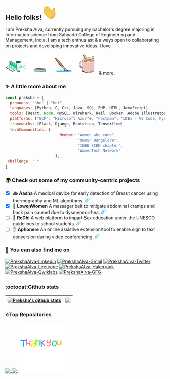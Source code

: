 ## Hello folks!<img src="https://raw.githubusercontent.com/prekshapalva/prekshapalva/master/wave.gif" width=50>
I am Preksha Alva, currently pursuing my bachelor's degree majoring in Information science from Sahyadri College of Engineering and Management, India. I am a tech enthusiast & always open to collaborating on projects and developing innovative ideas. I love


<img src="https://raw.githubusercontent.com/prekshapalva/prekshapalva/master/code.gif" width=70> <img src="https://raw.githubusercontent.com/prekshapalva/prekshapalva/master/reading2.gif" width=70px> <img src="https://raw.githubusercontent.com/prekshapalva/prekshapalva/master/todraw.gif" width=70> <img src="https://raw.githubusercontent.com/prekshapalva/prekshapalva/master/coffee.gif" width=70> & more.

### :sparkles: A little more about me
```javascript
const preksha = {
  pronouns: "she" | "her",
  languages: [Python, C, C++, Java, SQL, PHP, HTML, JavaScript],
  tools: [React, Node, MySQL, Wirehark, Keil, Docker, Adobe Illustrator, Adobe XD, Figma and Canva ],
  platforms: ["GCP", "Microsoft Azur"e, "Postman", "IDEs - VS Code, Pycharm, Android Studio and Colab"],
  frameworks: [Flask, Django, Bootstrap, Tensorflow]
  techCommunities: {
                        Member: "Women who code",
                                "OWASP Bangalore",
                                "IEEE SCEM chapter",
                                "WomenTech Network"
                      }, ,
 challenge: " "
}

```
### :earth_africa: Check out some of my community-centric projects  
- [x] :ambulance: **Aasha** A medical device for early detection of Breast cancer using thermography and ML algorithms. <a href="https://sites.google.com/view/detection-of-breast-cancer/home?authuser=0"><img src="https://raw.githubusercontent.com/prekshapalva/prekshapalva/master/link.png" alt="Aasha" width="15px"></a>
- [x] :woman: **LowenWomen** A massager belt to mitigate abdominal cramps and back pain caused due to dysmennorrhea. <a href="https://sites.google.com/view/detection-of-breast-cancer/home?authuser=0"><img src="https://raw.githubusercontent.com/prekshapalva/prekshapalva/master/link.png" alt="LowenWomen" width="15px"></a>
- [ ] :restroom: **ReDhi** A web platform to impart Sex education under the UNESCO guidelines to school students. <a href="https://sites.google.com/view/detection-of-breast-cancer/home?authuser=0"><img src="https://raw.githubusercontent.com/prekshapalva/prekshapalva/master/link.png" alt="ReDhi" width="15px"></a>
- [ ] :hand: **Aphonere** An online assistive extension/tool to enable sign to text conversion during video conferencing. <a href="https://sites.google.com/view/detection-of-breast-cancer/home?authuser=0"><img src="https://raw.githubusercontent.com/prekshapalva/prekshapalva/master/link.png" alt="Aphonere" width="15px"></a>

### 👀 You can also find me on 
<a href="https://www.linkedin.com/in/preksha-p-alva" target="blank"><img src="https://img.shields.io/badge/LinkedIn-0077B5?style=for-the-badge&logo=linkedin&logoColor=white" alt="PrekshaAlva-Linkedin" /></a> 
<a href="mailto:alvapreksha19@gmail.com" target="blank"><img src="https://img.shields.io/badge/Gmail-c14438?style=for-the-badge&logo=gmail&logoColor=white" alt="PrekshaAlva-Gmail" /></a>
<a href="https://twitter.com/PrekshaAlva" target="blank"><img src="https://img.shields.io/badge/Twitter-1DA1F2?style=for-the-badge&logo=twitter&logoColor=white" alt="PrekshaAlva-Twitter" /></a>
<a href="https://leetcode.com/.../" target="blank"><img src="https://img.shields.io/badge/-LeetCode-FFA116?style=for-the-badge&logo=LeetCode&logoColor=black" alt="PrekshaAlva-Leetcode" /></a>
<a href="https://hackerrank.com/.../" target="blank"><img src="https://img.shields.io/badge/-Hakerrank-green?style=for-the-badge&logo=Hackerrank&logoColor=black" alt="PrekshaAlva-Hakerrank" /></a>
<a href="https://www.cloudskillsboost.google/public_profiles/137d0387-aac2-4ce2-ba86-7f9a318f632e" target="blank"><img src="https://img.shields.io/badge/Qwiklabs-orange?style=for-the-badge&logo=Qwiklabs" alt="PrekshaAlva-Qwiklabs" /></a>
<a href="https://auth.geeksforgeeks.org/user/.../" target="blank"><img src="https://img.shields.io/badge/GeeksforGeeks-brightgreen?style=for-the-badge&logo=GeeksforGeeks" alt="PrekshaAlva-GFG" /></a>

##
### :octocat:Github stats 
| <a href="https://github.com/prekshapalva/github-readme-stats"><img align="center" src="https://github-readme-stats.vercel.app/api?username=prekshapalva&show_icons=true&include_all_commits=true&theme=buefy&hide_border=true" alt="Preksha's github stats" /></a> | <a href="https://github.com/prekshapalva/github-readme-stats"><img align="center" src="https://github-readme-stats.vercel.app/api/top-langs/?username=prekshapalva&layout=compact&theme=buefy&hide_border=true" /></a> |
| ------------- | ------------- |

### :star:Top Repositories
<a href="https://github.com/prekshapalva/...">
  <img align="center" src="..." />
</a>
<a href="https://github.com/prekshapalva/ ,...">
  
  <img align="center" src="..." />
</a>

<img src="https://raw.githubusercontent.com/prekshapalva/prekshapalva/master/thankyou.gif" width="150px">
